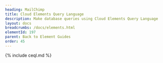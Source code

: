 ```yaml
---
heading: MailChimp
title: Cloud Elements Query Language
description: Make database queries using Cloud Elements Query Language.
layout: docs
breadcrumbs: /docs/elements.html
elementId: 197
parent: Back to Element Guides
order: 45
---
```


{% include ceql.md %}
